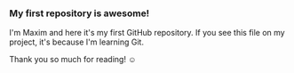 ### My first repository is awesome!

I'm Maxim and here it's my first GitHub repository.
If you see this file on my project, it's because I'm learning Git.

Thank you so much for reading! ☺
